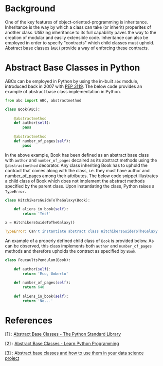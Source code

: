 # Background

One of the key features of object-oriented-programming is inheritance. Inheritance is the way by which a class can take (or inherit) properites of another class. Utilizing inheritance to 
its full capability paves the way to the creation of modular and easily extensible code. Inheritance can also be employed in order to specify "contracts" which child classes must uphold. 
Abstract base classes (`ABC`) provide a way of enforcing these contracts. 

# Abstract Base Classes in Python

ABCs can be employed in Python by using the in-built `abc` module, introduced back in 2007 with [PEP 3119](https://www.python.org/dev/peps/pep-3119/). 
The below code provides an example of abstract base class implementation in Python.

```python
from abc import ABC, abstractmethod

class Book(ABC):
    
    @abstractmethod
    def author(self):
        pass
    
    @abstractmethod
    def number_of_pages(self):
        pass
```

In the above example, Book has been defined as an abstract base class with `author` and `number_of_pages` decalred as its abstract methods using the `@abstractmethod` decorator. Any class inheriting Book has to uphold the contract that comes along with the class, i.e. they must have author and number_of_pages among their attributes. The below code snippet illustrates a child class of Book which does not implement the abstract methods specified by the parent class. Upon instantiating the class, Python raises a `TypeError`.

```python
class HitchikersGuideToTheGalaxy(Book):
    
    def aliens_in_book(self):
        return 'Yes!'

x = HitchikersGuideToTheGalaxy()

TypeError: Can't instantiate abstract class HitchikersGuideToTheGalaxy with abstract methods author, number_of_pages
```

An example of a properly defined child class of `Book` is provided below. As can be observed, this class implements both `author` and `number_of_page`s methods and therefore upholds the contract as specified by `Book`.

```python
class FoucaultsPendulum(Book):
    
    def author(self):
        return 'Eco, Umberto'
    
    def number_of_pages(self):
        return 640
    
    def aliens_in_book(self):
        return 'No...'
```

# References
[1] : [Abstract Base Classes - The Python Standard Library](https://docs.python.org/3/library/abc.html)

[2] : [Abstract Base Classes - Learn Python Programming](https://pythonprogramminglanguage.com/abstract-base-classes/)

[3] : [Abstract base classes and how to use them in your data science project](https://towardsdatascience.com/abstract-base-classes-and-how-to-use-them-in-your-data-science-project-2503c13704f4) 

